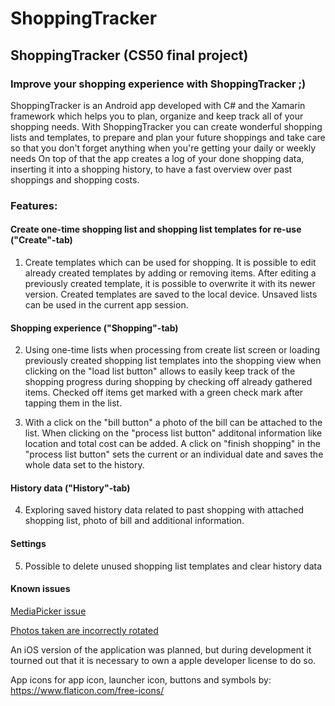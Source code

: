 # ShoppingTracker

## ShoppingTracker (CS50 final project)

### Improve your shopping experience with ShoppingTracker ;)
ShoppingTracker is an Android app developed with C# and the Xamarin framework which helps you to plan, organize and keep track all of your shopping needs.
With ShoppingTracker you can create wonderful shopping lists and templates, to prepare and plan your future shoppings and take care so that you don't forget anything when you're getting your daily or weekly needs
On top of that the app creates a log of your done shopping data, inserting it into a shopping history, to have a fast overview over past shoppings and shopping costs.

### Features:
#### Create one-time shopping list and shopping list templates for re-use ("Create"-tab)
1. Create templates which can be used for shopping. It is possible to edit already created templates by adding or removing items. After editing a previously created template, it is possible to overwrite it with its newer version. Created templates are saved to the local device.
Unsaved lists can be used in the current app session.

#### Shopping experience ("Shopping"-tab)
2. Using one-time lists when processing from create list screen or loading previously created shopping list templates into the shopping view when clicking on the "load list button" allows to easily keep track of the shopping progress during shopping by checking off already gathered items.
Checked off items get marked with a green check mark after tapping them in the list.

3. With a click on the "bill button" a photo of the bill can be attached to the list. When clicking on the "process list button" additonal information like location and total cost can be added.
A click on "finish shopping" in the "process list button" sets the current or an individual date and saves the whole data set to the history.

#### History data ("History"-tab)
4. Exploring saved history data related to past shopping with attached shopping list, photo of bill and additional information.

#### Settings
5. Possible to delete unused shopping list templates and clear history data

#### Known issues
[MediaPicker issue](https://github.com/xamarin/Essentials/issues/2041)

[Photos taken are incorrectly rotated](https://github.com/xamarin/XamarinCommunityToolkit/issues/1695)


An iOS version of the application was planned, but during development it tourned out that it is necessary to own a apple developer license to do so.

App icons for app icon, launcher icon, buttons and symbols by: https://www.flaticon.com/free-icons/
